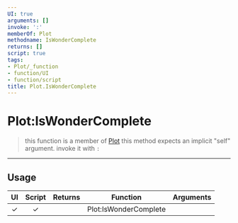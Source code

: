 ```yaml
---
UI: true
arguments: []
invoke: ':'
memberOf: Plot
methodname: IsWonderComplete
returns: []
script: true
tags:
- Plot/_function
- function/UI
- function/script
title: Plot.IsWonderComplete
---
```

# Plot:IsWonderComplete
> this function is a member of [Plot](civ-6/lua/Plot.md)
> this method expects an implicit "self" argument. invoke it with `:`
-----
## Usage
|  UI | Script | Returns | Function | Arguments |
|:---:|:------:|-------:|:--------:|:---------|
|✓|✓||Plot:IsWonderComplete||
